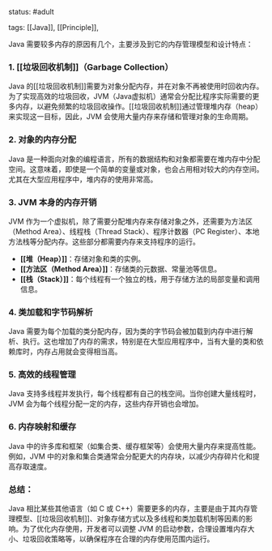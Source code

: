 
status: #adult 

tags: [[Java]], [[Principle]], 


Java 需要较多内存的原因有几个，主要涉及到它的内存管理模型和设计特点：

### 1. **[[垃圾回收机制]]（Garbage Collection）**

Java 的[[垃圾回收机制]]需要为对象分配内存，并在对象不再被使用时回收内存。为了实现高效的垃圾回收，JVM（Java虚拟机）通常会分配比程序实际需要的更多内存，以避免频繁的垃圾回收操作。[[垃圾回收机制]]通过管理堆内存（heap）来实现这一目标，因此，JVM 会使用大量内存来存储和管理对象的生命周期。

### 2. **对象的内存分配**

Java 是一种面向对象的编程语言，所有的数据结构和对象都需要在堆内存中分配空间。这意味着，即使是一个简单的变量或对象，也会占用相对较大的内存空间。尤其在大型应用程序中，堆内存的使用非常高。

### 3. **JVM 本身的内存开销**

JVM 作为一个虚拟机，除了需要分配堆内存来存储对象之外，还需要为方法区（Method Area）、线程栈（Thread Stack）、程序计数器（PC Register）、本地方法栈等分配内存。这些部分都需要内存来支持程序的运行。

- **[[堆（Heap）]]**：存储对象和类的实例。
- **[[方法区（Method Area）]]**：存储类的元数据、常量池等信息。
- **[[栈（Stack）]]**：每个线程有一个独立的栈，用于存储方法的局部变量和调用信息。

### 4. **类加载和字节码解析**

Java 需要为每个加载的类分配内存，因为类的字节码会被加载到内存中进行解析、执行。这也增加了内存的需求，特别是在大型应用程序中，当有大量的类和依赖库时，内存占用就会变得相当高。

### 5. **高效的线程管理**

Java 支持多线程并发执行，每个线程都有自己的栈空间。当你创建大量线程时，JVM 会为每个线程分配一定的内存，这些内存开销也会增加。

### 6. **内存映射和缓存**

Java 中的许多库和框架（如集合类、缓存框架等）会使用大量内存来提高性能。例如，JVM 中的对象和集合类通常会分配更大的内存块，以减少内存碎片化和提高存取速度。

### 总结：

Java 相比某些其他语言（如 C 或 C++）需要更多的内存，主要是由于其内存管理模型、[[垃圾回收机制]]、对象存储方式以及多线程和类加载机制等因素的影响。为了优化内存使用，开发者可以调整 JVM 的启动参数，合理设置堆内存大小、垃圾回收策略等，以确保程序在合理的内存使用范围内运行。